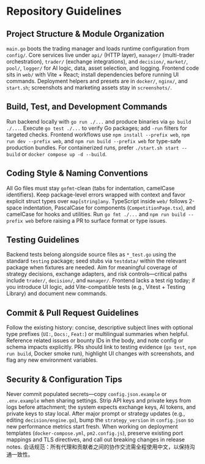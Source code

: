 # Repository Guidelines

## Project Structure & Module Organization
`main.go` boots the trading manager and loads runtime configuration from `config/`. Core services live under `api/` (HTTP layer), `manager/` (multi-trader orchestration), `trader/` (exchange integrations), and `decision/`, `market/`, `pool/`, `logger/` for AI logic, data, asset selection, and logging. Frontend code sits in `web/` with Vite + React; install dependencies before running UI commands. Deployment helpers and presets are in `docker/`, `nginx/`, and `start.sh`; screenshots and marketing assets stay in `screenshots/`.

## Build, Test, and Development Commands
Run backend locally with `go run ./...` and produce binaries via `go build ./...`. Execute `go test ./...` to verify Go packages; add `-run` filters for targeted checks. Frontend workflows use `npm install --prefix web`, `npm run dev --prefix web`, and `npm run build --prefix web` for type-safe production bundles. For containerized runs, prefer `./start.sh start --build` or `docker compose up -d --build`.

## Coding Style & Naming Conventions
All Go files must stay `gofmt`-clean (tabs for indentation, camelCase identifiers). Keep package-level errors wrapped with context and favor explicit struct types over `map[string]any`. TypeScript inside `web/` follows 2-space indentation, PascalCase for components (`CompetitionPage.tsx`), and camelCase for hooks and utilities. Run `go fmt ./...` and `npm run build --prefix web` before raising a PR to surface format or type issues.

## Testing Guidelines
Backend tests belong alongside source files as `*_test.go` using the standard `testing` package; seed stubs via `testdata/` within the relevant package when fixtures are needed. Aim for meaningful coverage of strategy decisions, exchange adapters, and risk controls—critical paths include `trader/`, `decision/`, and `manager/`. Frontend lacks a test rig today; if you introduce UI logic, add Vite-compatible tests (e.g., Vitest + Testing Library) and document new commands.

## Commit & Pull Request Guidelines
Follow the existing history: concise, descriptive subject lines with optional type prefixes (`UI:`, `Docs:`, `Feat:`) or multilingual summaries when helpful. Reference related issues or bounty IDs in the body, and note config or schema impacts explicitly. PRs should link to testing evidence (`go test`, `npm run build`, Docker smoke run), highlight UI changes with screenshots, and flag any new environment variables.

## Security & Configuration Tips
Never commit populated secrets—copy `config.json.example` or `.env.example` when sharing settings. Strip API keys and private keys from logs before attachment; the system expects exchange keys, AI tokens, and private keys to stay local. After major prompt or strategy updates (e.g., editing `decision/engine.go`), bump the `strategy_version` in `config.json` so new performance metrics start fresh. When working on deployment templates (`docker-compose.yml`, `pm2.config.js`), preserve existing port mappings and TLS directives, and call out breaking changes in release notes. 会话规范：所有代理和贡献者之间的协作交流需全程使用中文，以保持沟通一致性。

